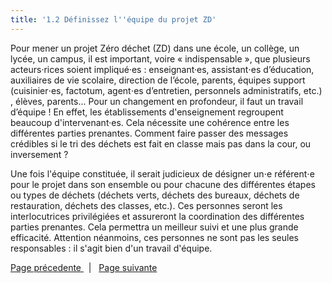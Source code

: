 ```yaml
---
title: '1.2 Définissez l''équipe du projet ZD'
---
```


 Pour mener un projet Zéro déchet (ZD) dans une école, un collège, un lycée, un campus, il est important, voire « indispensable », que plusieurs acteurs·rices soient impliqué·es : enseignant·es, assistant⋅es d’éducation, auxiliaires de vie scolaire, direction de l’école, parents, équipes support (cuisinier⋅es, factotum, agent⋅es d’entretien, personnels administratifs, etc.) , élèves, parents... Pour un changement en profondeur, il faut un travail d’équipe ! En effet, les établissements d'enseignement regroupent beaucoup d'intervenant·es. Cela nécessite une cohérence entre les différentes parties prenantes. Comment faire passer des messages crédibles si le tri des déchets est fait en classe mais pas dans la cour, ou inversement ? 
 
Une fois l'équipe constituée, il serait judicieux de désigner un⋅e référent⋅e pour le projet dans son ensemble ou pour chacune des différentes étapes ou types de déchets (déchets verts, déchets des bureaux, déchets de restauration, déchets des classes, etc.). Ces personnes seront les interlocutrices privilégiées et assureront la coordination des différentes parties prenantes. Cela permettra un meilleur suivi et une plus grande efficacité. Attention néanmoins, ces personnes ne sont pas les seules responsables : il s'agit bien d'un travail d'équipe.


 
 [<i class="fa fa-arrow-left" aria-hidden="true"></i> Page précedente  ](https://zerowastetoulouse.org/wiki/kit-pedagogique/methodologie-dun-projet-zero-dechet-a-lecole/1-1-definir-le-perimetre-du-projet-zd)  &nbsp;  |  &nbsp;  [<i class="fa fa-arrow-right" aria-hidden="true"></i> Page suivante  ](https://zerowastetoulouse.org/wiki/kit-pedagogique/methodologie-dun-projet-zero-dechet-a-lecole/1-3-identification-des-sources-de-dechets-et-gaspillage)
